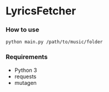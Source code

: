 # LyricsFetcher

### How to use

`python main.py /path/to/music/folder`

### Requirements

- Python 3
- requests
- mutagen
